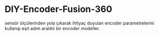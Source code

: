# DIY-Encoder-Fusion-360
sensör ölçülerinden yola çıkarak ihtiyaç duyulan encoder parametrelerini kullanıp eşit adım aralıklı bir encoder modeller.
